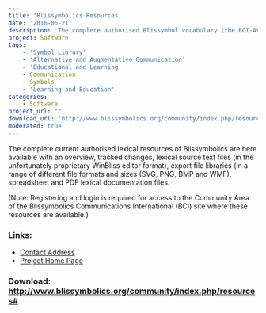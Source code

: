 ```yaml
---
title: 'Blissymbolics Resources'
date: '2016-06-21'
description: 'The complete authorised Blissymbol vocabulary (the BCI-AV) resources of over 5000 basic Blissymbol concepts - characters and words - are available under a free CreativeCommons-BY-SA license. (Note: Registering and login required for access)'
project: Software
tags:
    - 'Symbol Library'
    - 'Alternative and Augmentative Communication'
    - 'Educational and Learning'
    - Communication
    - Symbols
    - 'Learning and Education'
categories:
    - Software
project_url: ""
download_url: 'http://www.blissymbolics.org/community/index.php/resources#'
moderated: true
---
```

The complete current authorised lexical resources of Blissymbolics are here available with an overview, tracked changes, lexical source text files (in the unfortunately proprietary WinBliss editor format), export file libraries (in a range of different file formats and sizes (SVG, PNG, BMP and WMF), spreadsheet and PDF lexical documentation files.

(Note: Registering and login is required for access to the Community Area of the Blissymbolics Communications International (BCI) site where these resources are available.)

### Links:
- <a href="mailto:bci@blissymbolics.org">Contact Address</a>
- <a href="http://www.blissymbolics.org/">Project Home Page</a>

### Download: http://www.blissymbolics.org/community/index.php/resources# 